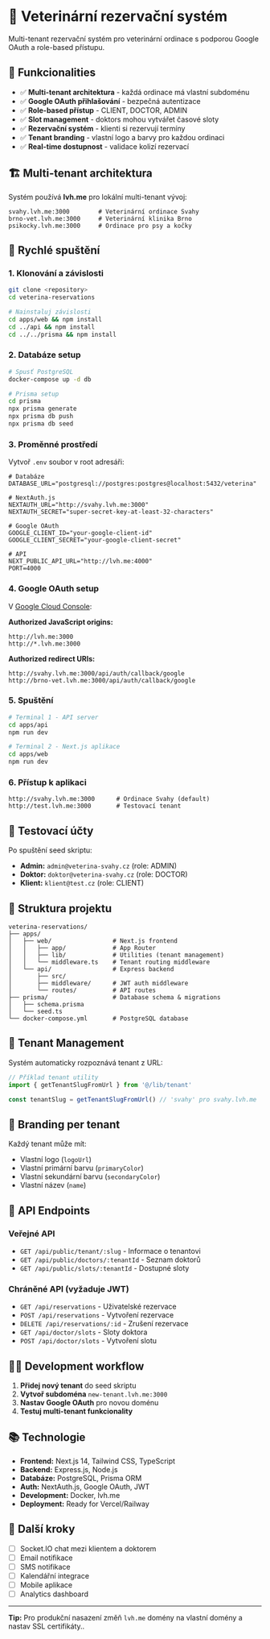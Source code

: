 # 🏥 Veterinární rezervační systém

Multi-tenant rezervační systém pro veterinární ordinace s podporou Google OAuth a role-based přístupu.

## 🌟 Funkcionalities

- ✅ **Multi-tenant architektura** - každá ordinace má vlastní subdoménu
- ✅ **Google OAuth přihlašování** - bezpečná autentizace
- ✅ **Role-based přístup** - CLIENT, DOCTOR, ADMIN
- ✅ **Slot management** - doktors mohou vytvářet časové sloty
- ✅ **Rezervační systém** - klienti si rezervují termíny  
- ✅ **Tenant branding** - vlastní logo a barvy pro každou ordinaci
- ✅ **Real-time dostupnost** - validace kolizí rezervací

## 🏗️ Multi-tenant architektura

Systém používá **lvh.me** pro lokální multi-tenant vývoj:

```
svahy.lvh.me:3000        # Veterinární ordinace Svahy
brno-vet.lvh.me:3000     # Veterinární klinika Brno
psikocky.lvh.me:3000     # Ordinace pro psy a kočky
```

## 🚀 Rychlé spuštění

### 1. **Klonování a závislosti**
```bash
git clone <repository>
cd veterina-reservations

# Nainstaluj závislosti
cd apps/web && npm install
cd ../api && npm install
cd ../../prisma && npm install
```

### 2. **Databáze setup**
```bash
# Spusť PostgreSQL
docker-compose up -d db

# Prisma setup
cd prisma
npx prisma generate
npx prisma db push
npx prisma db seed
```

### 3. **Proměnné prostředí**
Vytvoř `.env` soubor v root adresáři:

```env
# Databáze  
DATABASE_URL="postgresql://postgres:postgres@localhost:5432/veterina"

# NextAuth.js
NEXTAUTH_URL="http://svahy.lvh.me:3000"
NEXTAUTH_SECRET="super-secret-key-at-least-32-characters"

# Google OAuth
GOOGLE_CLIENT_ID="your-google-client-id"
GOOGLE_CLIENT_SECRET="your-google-client-secret"

# API  
NEXT_PUBLIC_API_URL="http://lvh.me:4000"
PORT=4000
```

### 4. **Google OAuth setup**
V [Google Cloud Console](https://console.cloud.google.com/):

**Authorized JavaScript origins:**
```
http://lvh.me:3000
http://*.lvh.me:3000
```

**Authorized redirect URIs:**
```
http://svahy.lvh.me:3000/api/auth/callback/google
http://brno-vet.lvh.me:3000/api/auth/callback/google
```

### 5. **Spuštění**
```bash
# Terminal 1 - API server
cd apps/api
npm run dev

# Terminal 2 - Next.js aplikace  
cd apps/web
npm run dev
```

### 6. **Přístup k aplikaci**
```
http://svahy.lvh.me:3000      # Ordinace Svahy (default)
http://test.lvh.me:3000       # Testovací tenant
```

## 👥 Testovací účty

Po spuštění seed skriptu:

- **Admin:** `admin@veterina-svahy.cz` (role: ADMIN)
- **Doktor:** `doktor@veterina-svahy.cz` (role: DOCTOR)  
- **Klient:** `klient@test.cz` (role: CLIENT)

## 📁 Struktura projektu

```
veterina-reservations/
├── apps/
│   ├── web/                 # Next.js frontend
│   │   ├── app/             # App Router
│   │   ├── lib/             # Utilities (tenant management)
│   │   └── middleware.ts    # Tenant routing middleware
│   └── api/                 # Express backend
│       ├── src/
│       ├── middleware/      # JWT auth middleware
│       └── routes/          # API routes
├── prisma/                  # Database schema & migrations
│   ├── schema.prisma
│   └── seed.ts
└── docker-compose.yml       # PostgreSQL database
```

## 🔧 Tenant Management

Systém automaticky rozpoznává tenant z URL:

```typescript
// Příklad tenant utility
import { getTenantSlugFromUrl } from '@/lib/tenant'

const tenantSlug = getTenantSlugFromUrl() // 'svahy' pro svahy.lvh.me
```

## 🎨 Branding per tenant

Každý tenant může mít:
- Vlastní logo (`logoUrl`)
- Vlastní primární barvu (`primaryColor`)
- Vlastní sekundární barvu (`secondaryColor`)
- Vlastní název (`name`)

## 📱 API Endpoints

### Veřejné API
- `GET /api/public/tenant/:slug` - Informace o tenantovi
- `GET /api/public/doctors/:tenantId` - Seznam doktorů
- `GET /api/public/slots/:tenantId` - Dostupné sloty

### Chráněné API (vyžaduje JWT)
- `GET /api/reservations` - Uživatelské rezervace
- `POST /api/reservations` - Vytvoření rezervace
- `DELETE /api/reservations/:id` - Zrušení rezervace
- `GET /api/doctor/slots` - Sloty doktora
- `POST /api/doctor/slots` - Vytvoření slotu

## 🏃‍♂️ Development workflow

1. **Přidej nový tenant** do seed skriptu
2. **Vytvoř subdoména** `new-tenant.lvh.me:3000`
3. **Nastav Google OAuth** pro novou doménu
4. **Testuj multi-tenant funkcionality**

## 📚 Technologie

- **Frontend:** Next.js 14, Tailwind CSS, TypeScript
- **Backend:** Express.js, Node.js
- **Databáze:** PostgreSQL, Prisma ORM
- **Auth:** NextAuth.js, Google OAuth, JWT
- **Development:** Docker, lvh.me
- **Deployment:** Ready for Vercel/Railway

## 🎯 Další kroky

- [ ] Socket.IO chat mezi klientem a doktorem
- [ ] Email notifikace
- [ ] SMS notifikace  
- [ ] Kalendářní integrace
- [ ] Mobile aplikace
- [ ] Analytics dashboard

---

**Tip:** Pro produkční nasazení  změň `lvh.me` domény na vlastní domény a nastav SSL certifikáty..
